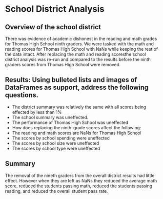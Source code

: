 # School District Analysis

## Overview of the school district
There was evidence of academic dishonest in the reading and math grades for Thomas High School ninth graders. We were tasked with the math and reading scores for Thomas High School with NaNs while keeping the rest of the data intact. After replacing the math and reading scoresthe school district analysis was re-run and compared to the results before the ninth graders scores from Thomas High School were removed. 

## Results: Using bulleted lists and images of DataFrames as support, address the following questions.

- The district summary was relatively the same with all scores being effected by less than 1%
- The school summary was uneffected.
- The performance of Thomas High School was uneffected
- How does replacing the ninth-grade scores affect the following:
- The reading and math scores are NaNs for Thomas High School
- The scores by school spending were uneffected
- The scores by school size were uneffected
- The scores by school type were uneffected

## Summary
The removal of the nineth graders from the overall district results had little effect. However when they are left as NaNs they reduced the average math score, reduced the students passing math, reduced the students passing reading, and reduced the overall student pass rate.
